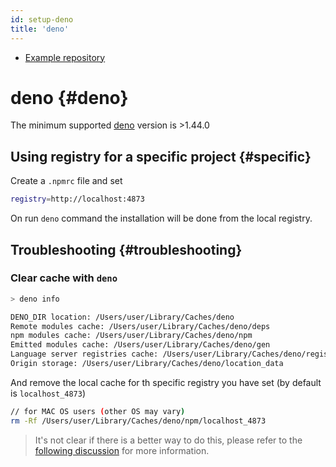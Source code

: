 ```yaml
---
id: setup-deno
title: 'deno'
---
```


- [Example repository](https://github.com/juanpicado/verdaccio-with-deno)

# deno {#deno}

The minimum supported [deno](https://deno.com/blog/v1.44) version is >1.44.0

## Using registry for a specific project {#specific}

Create a `.npmrc` file and set

```bash
registry=http://localhost:4873
```

On run `deno` command the installation will be done from the local registry.

## Troubleshooting {#troubleshooting}

### Clear cache with `deno`

```bash
> deno info

DENO_DIR location: /Users/user/Library/Caches/deno
Remote modules cache: /Users/user/Library/Caches/deno/deps
npm modules cache: /Users/user/Library/Caches/deno/npm
Emitted modules cache: /Users/user/Library/Caches/deno/gen
Language server registries cache: /Users/user/Library/Caches/deno/registries
Origin storage: /Users/user/Library/Caches/deno/location_data
```

And remove the local cache for th specific registry you have set (by default is `localhost_4873`)

```bash
// for MAC OS users (other OS may vary)
rm -Rf /Users/user/Library/Caches/deno/npm/localhost_4873
```

> It's not clear if there is a better way to do this, please refer to the [following discussion](https://github.com/denoland/deno/discussions/9419) for more information.
